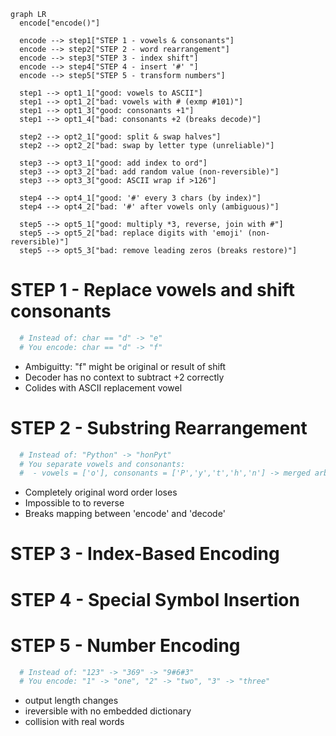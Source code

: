 ```mermaid
graph LR
  encode["encode()"]

  encode --> step1["STEP 1 - vowels & consonants"]
  encode --> step2["STEP 2 - word rearrangement"]
  encode --> step3["STEP 3 - index shift"]
  encode --> step4["STEP 4 - insert '#' "]
  encode --> step5["STEP 5 - transform numbers"]

  step1 --> opt1_1["good: vowels to ASCII"]
  step1 --> opt1_2["bad: vowels with # (exmp #101)"]
  step1 --> opt1_3["good: consonants +1"]
  step1 --> opt1_4["bad: consonants +2 (breaks decode)"]

  step2 --> opt2_1["good: split & swap halves"]
  step2 --> opt2_2["bad: swap by letter type (unreliable)"]

  step3 --> opt3_1["good: add index to ord"]
  step3 --> opt3_2["bad: add random value (non-reversible)"] 
  step3 --> opt3_3["good: ASCII wrap if >126"]

  step4 --> opt4_1["good: '#' every 3 chars (by index)"]
  step4 --> opt4_2["bad: '#' after vowels only (ambiguous)"]

  step5 --> opt5_1["good: multiply *3, reverse, join with #"]
  step5 --> opt5_2["bad: replace digits with 'emoji' (non-reversible)"] 
  step5 --> opt5_3["bad: remove leading zeros (breaks restore)"]
```

# STEP 1 - Replace vowels and shift consonants
```py
  # Instead of: char == "d" -> "e"
  # You encode: char == "d" -> "f"
```
- Ambiguitty: "f" might be original or result of shift
- Decoder has no context to subtract +2 correctly
- Colides with ASCII replacement vowel
 

# STEP 2 - Substring Rearrangement
```py
  # Instead of: "Python" -> "honPyt"
  # You separate vowels and consonants:
  #  - vowels = ['o'], consonants = ['P','y','t','h','n'] -> merged arbitrarily
```
- Completely original word order loses 
- Impossible to to reverse
-  Breaks mapping between 'encode' and 'decode' 


# STEP 3 - Index-Based Encoding
# STEP 4 - Special Symbol Insertion
# STEP 5 - Number Encoding
```python
  # Instead of: "123" -> "369" -> "9#6#3"
  # You encode: "1" -> "one", "2" -> "two", "3" -> "three"
```
- output length changes
- ireversible with no embedded dictionary
- collision with real words


  
